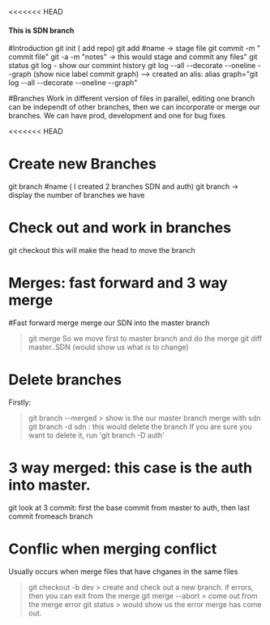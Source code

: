 <<<<<<< HEAD
#### This is  SDN branch #####

#Introduction
git init ( add repo)
git add #name -> stage file
git commit -m " commit file"
git -a -m "notes" -> this would stage and commit any files"
git status 
git log - show our commint history
git log --all --decorate --oneline --graph (show nice label commit graph) --> created an alis: alias graph="git log --all --decorate --oneline --graph"



#Branches
Work in different version of files in parallel, editing one branch can be independt of other branches, then we can incorporate or merge our branches. We can have prod, development and one for bug fixes

<<<<<<< HEAD
# Create new Branches
git branch  #name ( I created 2 branches SDN and auth)
git branch  -> display the number of branches we have

# Check out and work in branches
git checkout <branch name>  this will  make the head to move the branch

# Merges: fast forward and 3 way merge
#Fast forward merge
merge our SDN into the master branch
>git merge <branch name>
So we move first to master branch and do the merge
> git diff master..SDN (would show us what is to change)

# Delete branches
Firstly: 
>git branch --merged > show is the our master branch merge with sdn
> git branch -d sdn : this would delete the branch
If you are sure you want to delete it, run 'git branch -D auth'

# 3 way merged: this case is the auth into master.
git look at 3 commit: first the base commit from master to auth, then last commit fromeach branch

# Conflic when merging conflict
Usually occurs when merge files that have chganes in the same files
> git checkout -b dev  > create and check out a new branch.
if errors, then you can exit from the merge
> git merge --abort  > come out from the merge error
> git status > would show us the error merge has come out.



